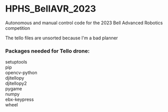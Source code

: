 # HPHS_BellAVR_2023
Autonomous and manual control code for the 2023 Bell Advanced Robotics competition

The tello files are unsorted because I'm a bad planner
### Packages needed for Tello drone: <br/>
setuptools <br/>
pip <br/>
opencv-python <br/>
djitellopy <br/>
djitellopy2 <br/>
pygame <br/>
numpy <br/>
ebx-keypress <br/>
wheel <br/>
